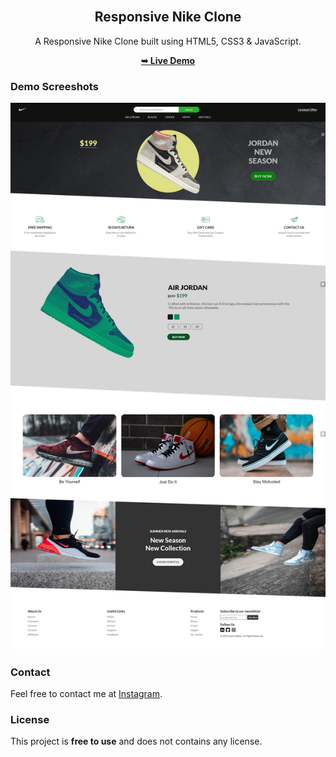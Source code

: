 <div align="center">
  
 
  <br />

  <h2 align="center">Responsive Nike Clone</h2>

  A Responsive Nike Clone built using HTML5, CSS3 & JavaScript.

  <a href="https://nike-clone-seven-amber.vercel.app/"><strong>➥ Live Demo</strong></a>

</div>

### Demo Screeshots

![Nike Clone Screenshot](./other-assets/Demo.png "FullSite Demo")


### Contact

Feel free to contact me at [Instagram](https://www.instagram.com/harsh__aditya).

### License

This project is **free to use** and does not contains any license.
